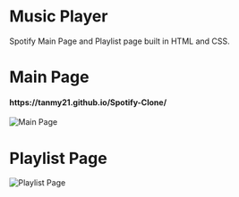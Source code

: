 # Music Player

Spotify Main Page and Playlist page built in HTML and CSS.

<h1><b>Main Page</b></h1> 

<h4>https://tanmy21.github.io/Spotify-Clone/</h4>

![Main Page](https://raw.githubusercontent.com/TanMy90/Spotify-Clone/master/static/main%20page.png)


<h1><b>Playlist Page</b></h1>

![Playlist Page](https://raw.githubusercontent.com/TanMy90/Spotify-Clone/master/static/single%20playlist.png)
